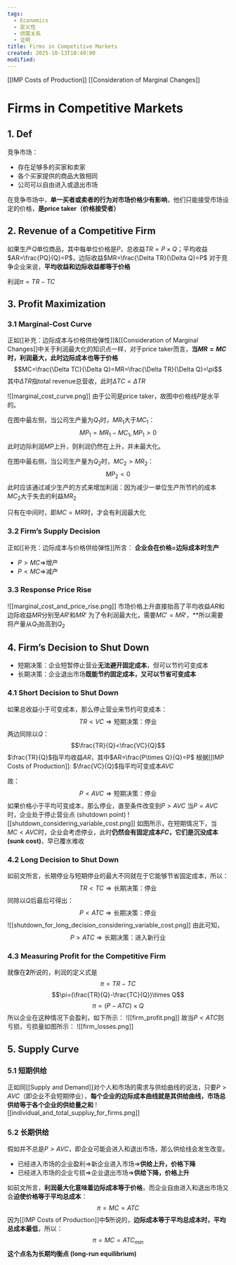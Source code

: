 ```yaml
---
tags:
  - Economics
  - 定义性
  - 供需关系
  - 证明
title: Firms in Competitive Markets
created: 2025-10-13T10:49:00
modified:
---
```

[[IMP Costs of Production]]
[[Consideration of Marginal Changes]]
# Firms in Competitive Markets
## 1. Def
竞争市场：
- 存在足够多的买家和卖家
- 各个买家提供的商品大致相同
- 公司可以自由进入或退出市场

在竞争市场中，**单一买者或卖者的行为对市场价格少有影响**，他们只能接受市场设定的价格，**是price taker（价格接受者）**

## 2. Revenue of a Competitive Firm
如果生产$Q$单位商品，其中每单位价格是$P$，$\text{总收益} TR =P\times Q$；平均收益$AR=\frac{PQ}{Q}=P$，边际收益$MR=\frac{\Delta TR}{\Delta Q}=P$
对于竞争企业来说，**平均收益和边际收益都等于价格**

利润$\pi=TR-TC$

## 3. Profit Maximization
### 3.1 Marginal-Cost Curve
正如[[补充：边际成本与价格供给弹性]]&[[Consideration of Marginal Changes]]中关于利润最大化的知识点一样，对于price taker而言，**当$MR=MC$时，利润最大，此时边际成本也等于价格**
$$MC=\frac{\Delta TC}{\Delta Q}=MR=\frac{\Delta TR}{\Delta Q}=\pi$$
其中$\Delta TR$指total revenue总营收，此时$\Delta TC=\Delta TR$

![[marginal_cost_curve.png]]
由于公司是price taker，故图中价格线$P$是水平的。

在图中最左侧，当公司生产量为$Q_1$时，$MR_1$大于$MC_1$：
$$MP_1=MR_1-MC_1, MP_1>0$$
此时边际利润$MP$上升，则利润仍然在上升，并未最大化。

在图中最右侧，当公司生产量为$Q_2$时，$MC_2>MR_2$：
$$MP_2<0$$
此时应该通过减少生产的方式来增加利润：因为减少一单位生产所节约的成本$MC_2$大于失去的利益$MR_2$

只有在中间时，即$MC=MR$时，才会有利润最大化

### 3.2 Firm’s Supply Decision
正如[[补充：边际成本与价格供给弹性]]所言：
**企业会在价格=边际成本时生产**
- $P>MC\Rightarrow$增产
- $P<MC\Rightarrow$减产

### 3.3 Response Price Rise 
![[marginal_cost_and_price_rise.png]]
市场价格上升直接抬高了平均收益$AR$和边际收益$MR$分别至$AR'$和$MR'$
为了令利润最大化，需要$MC'=MR'$，**所以需要将产量从$Q_1$抬高到$Q_2$

## 4. Firm’s Decision to Shut Down
- 短期决策：企业短暂停止营业**无法避开固定成本**，但可以节约可变成本
- 长期决策：企业退出市场**既能节约固定成本，又可以节省可变成本**

### 4.1 Short Decision to Shut Down
如果总收益小于可变成本，那么停止营业来节约可变成本：
$$TR<VC\Rightarrow\text{短期决策：停业}$$
两边同除以$Q$：
$$\frac{TR}{Q}<\frac{VC}{Q}$$
$\frac{TR}{Q}$指平均收益$AR$，其中$AR=\frac{P\times Q}{Q}=P$
根据[[IMP Costs of Production]]:
$\frac{VC}{Q}$指平均可变成本$AVC$

故：
$$P<AVC\Rightarrow\text{短期决策：停业}$$
如果价格小于平均可变成本，那么停业，直至条件改变到$P>AVC$
当$P=AVC$时，企业处于停止营业点 (shutdown point)
![[shutdown_considering_variable_cost.png]]
如图所示，在短期情况下，当$MC<AVC$时，企业会考虑停业，此时**仍然会有固定成本$FC$，它们是沉没成本 (sunk cost)**，早已覆水难收

### 4.2 Long Decision to Shut Down
如前文所言，长期停业与短期停业的最大不同就在于它能够节省固定成本，所以：
$$TR<TC\Rightarrow\text{长期决策：停业}$$
同除以$Q$后最后可得出：
$$P<ATC\Rightarrow\text{长期决策：停业}$$
![[shutdown_for_long_decision_considering_variable_cost.png]]
由此可知，
$$P>ATC\Rightarrow\text{长期决策：进入新行业}$$
### 4.3 Measuring Profit for the Competitive Firm
就像在**2**所说的，利润的定义式是
$$\pi=TR-TC$$
$$\pi=(\frac{TR}{Q}-\frac{TC}{Q})\times Q$$
$$\pi=(P-ATC)\times Q$$
所以企业在这种情况下会盈利，如下所示：
![[firm_profit.png]]
故当$P<ATC$则亏损，亏损量如图所示：
![[firm_losses.png]]

## 5. Supply Curve

### 5.1 短期供给
正如同[[Supply and Demand]]对个人和市场的需求与供给曲线的说法，只要$P>AVC$（即企业不会短期停业），**每个企业的边际成本曲线就是其供给曲线，市场总供给等于各个企业的供给量之和**
![[individual_and_total_suppluy_for_firms.png]]

### 5.2 长期供给
假如并不总是$P>AVC$，即企业可能会进入和退出市场，那么供给线会发生改变。
- 已经进入市场的企业盈利$\Rightarrow$新企业进入市场$\Rightarrow$**供给上升，价格下降**
- 已经进入市场的企业亏损$\Rightarrow$企业退出市场$\Rightarrow$**供给下降，价格上升**

如前文所言，**利润最大化意味着边际成本等于价格**，而企业自由进入和退出市场又会**迫使价格等于平均总成本**：
$$\pi=MC=ATC$$
因为[[IMP Costs of Production]]中**5**所说的，**边际成本等于平均总成本时，平均总成本最低**，所以：
$$\pi=MC=ATC_{min}$$
**这个点名为长期均衡点 (long-run equilibrium)**
